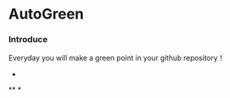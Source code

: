 # AutoGreen
### Introduce

Everyday you will make a green point in your github repository！ 



*
**
*
